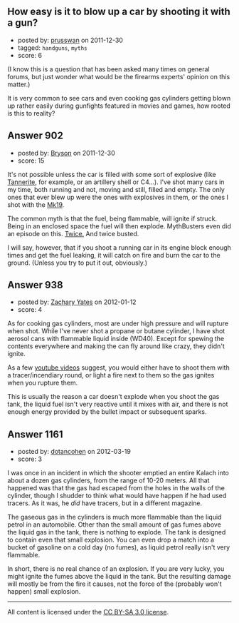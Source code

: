 ## How easy is it to blow up a car by shooting it with a gun?

- posted by: [prusswan](https://stackexchange.com/users/-1/330-prusswan) on 2011-12-30
- tagged: `handguns`, `myths`
- score: 6

<p>(I know this is a question that has been asked many times on general forums, but just wonder what would be the firearms experts' opinion on this matter.)</p>

<p>It is very common to see cars and even cooking gas cylinders getting blown up rather easily during gunfights featured in movies and games, how rooted is this to reality?</p>



## Answer 902

- posted by: [Bryson](https://stackexchange.com/users/-1/32-bryson) on 2011-12-30
- score: 15

<p>It's not possible unless the car is filled with some sort of explosive (like <a href="http://www.tannerite.com/">Tannerite</a>, for example, or an artillery shell or C4...). I've shot many cars in my time, both running and not, moving and still, filled and empty. The only ones that ever blew up were the ones with explosives in them, or the ones I shot with the <a href="http://en.wikipedia.org/wiki/Mk_19_grenade_launcher">Mk19</a>. </p>

<p>The common myth is that the fuel, being flammable, will ignite if struck. Being in an enclosed space the fuel will then explode. MythBusters even did an episode on this. <a href="http://mythbustersresults.com/episode38">Twice.</a> And twice busted. </p>

<p>I will say, however, that if you shoot a running car in its engine block enough times and get the fuel leaking, it will catch on fire and burn the car to the ground. (Unless you try to put it out, obviously.)</p>



## Answer 938

- posted by: [Zachary Yates](https://stackexchange.com/users/-1/361-zachary-yates) on 2012-01-12
- score: 4

<p>As for cooking gas cylinders, most are under high pressure and will rupture when shot.  While I've never shot a propane or butane cylinder, I have shot aerosol cans with flammable liquid inside (WD40).  Except for spewing the contents everywhere and making the can fly around like crazy, they didn't ignite.</p>

<p>As a few <a href="http://www.youtube.com/watch?v=7x5OgkWr_mA" rel="nofollow">youtube videos</a> suggest, you would either have to shoot them with a tracer/incendiary round, or light a fire next to them so the gas ignites when you rupture them.</p>

<p>This is usually the reason a car doesn't explode when you shoot the gas tank, the liquid fuel isn't very reactive until it mixes with air, and there is not enough energy provided by the bullet impact or subsequent sparks.</p>



## Answer 1161

- posted by: [dotancohen](https://stackexchange.com/users/-1/489-dotancohen) on 2012-03-19
- score: 3

<p>I was once in an incident in which the shooter emptied an entire Kalach into about a dozen gas cylinders, from the range of 10-20 meters. All that happened was that the gas had escaped from the holes in the walls of the cylinder, though I shudder to think what would have happen if he had used tracers. As it was, he <em>did</em> have tracers, but in a different magazine.</p>

<p>The gaseous gas in the cylinders is much more flammable than the liquid petrol in an automobile. Other than the small amount of gas fumes above the liquid gas in the tank, there is nothing to explode. The tank is designed to contain even that small explosion. You can even drop a match into a bucket of gasoline on a cold day (no fumes), as liquid petrol really isn't very flammable.</p>

<p>In short, there is no real chance of an explosion. If you are very lucky, you might ignite the fumes above the liquid in the tank. But the resulting damage will mostly be from the fire it causes, not the force of the (probably won't happen) small explosion.</p>




---

All content is licensed under the [CC BY-SA 3.0 license](https://creativecommons.org/licenses/by-sa/3.0/).
